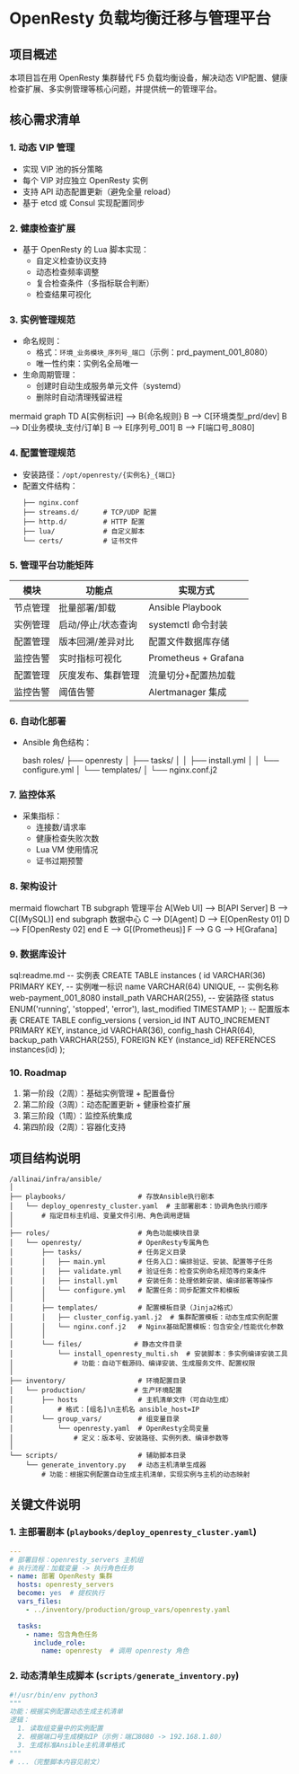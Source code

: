 # OpenResty 负载均衡迁移与管理平台

## 项目概述
本项目旨在用 OpenResty 集群替代 F5 负载均衡设备，解决动态 VIP配置、健康检查扩展、多实例管理等核心问题，并提供统一的管理平台。

## 核心需求清单

### 1. 动态 VIP 管理
- 实现 VIP 池的拆分策略
- 每个 VIP 对应独立 OpenResty 实例
- 支持 API 动态配置更新（避免全量 reload）
- 基于 etcd 或 Consul 实现配置同步

### 2. 健康检查扩展
- 基于 OpenResty 的 Lua 脚本实现：
  - 自定义检查协议支持
  - 动态检查频率调整
  - 复合检查条件（多指标联合判断）
  - 检查结果可视化

### 3. 实例管理规范
- 命名规则：
  - 格式：`环境_业务模块_序列号_端口`（示例：prd_payment_001_8080）
  - 唯一性约束：实例名全局唯一
- 生命周期管理：
  - 创建时自动生成服务单元文件（systemd）
  - 删除时自动清理残留进程

mermaid
graph TD
A[实例标识] --> B{命名规则}
B --> C[环境类型_prd/dev]
B --> D[业务模块_支付/订单]
B --> E[序列号_001]
B --> F[端口号_8080]


### 4. 配置管理规范
- 安装路径：`/opt/openresty/{实例名}_{端口}`
- 配置文件结构：
  ```
  ├── nginx.conf
  ├── streams.d/      # TCP/UDP 配置
  ├── http.d/         # HTTP 配置 
  ├── lua/            # 自定义脚本
  └── certs/          # 证书文件
  ```

### 5. 管理平台功能矩阵

| 模块        | 功能点                     | 实现方式                  |
|-------------|---------------------------|-------------------------|
| 节点管理    | 批量部署/卸载             | Ansible Playbook        |
| 实例管理    | 启动/停止/状态查询        | systemctl 命令封装      |
| 配置管理    | 版本回溯/差异对比         |  配置文件数据库存储   |
| 监控告警    | 实时指标可视化            | Prometheus + Grafana    |
| 配置管理    | 灰度发布、集群管理         | 流量切分+配置热加载      
| 监控告警    | 阈值告警                  | Alertmanager 集成

### 6. 自动化部署
- Ansible 角色结构：

    bash
    roles/
    ├── openresty
    │ ├── tasks/
    │ │ ├── install.yml
    │ │ └── configure.yml
    │ └── templates/
    │ └── nginx.conf.j2

### 7. 监控体系
- 采集指标：
  - 连接数/请求率
  - 健康检查失败次数
  - Lua VM 使用情况
  - 证书过期预警

### 8. 架构设计

mermaid
flowchart TB
subgraph 管理平台
A[Web UI] --> B[API Server]
B --> C[(MySQL)]
end
subgraph 数据中心
C --> D[Agent]
D --> E[OpenResty 01]
D --> F[OpenResty 02]
end
E --> G[(Prometheus)]
F --> G
G --> H[Grafana]

### 9. 数据库设计
sql:readme.md
-- 实例表
CREATE TABLE instances (
id VARCHAR(36) PRIMARY KEY, -- 实例唯一标识
name VARCHAR(64) UNIQUE, -- 实例名称 web-payment_001_8080
install_path VARCHAR(255), -- 安装路径
status ENUM('running', 'stopped', 'error'),
last_modified TIMESTAMP
);
-- 配置版本表
CREATE TABLE config_versions (
version_id INT AUTO_INCREMENT PRIMARY KEY,
instance_id VARCHAR(36),
config_hash CHAR(64),
backup_path VARCHAR(255),
FOREIGN KEY (instance_id) REFERENCES instances(id)
);

### 10. Roadmap
1. 第一阶段（2周）：基础实例管理 + 配置备份
2. 第二阶段（3周）：动态配置更新 + 健康检查扩展
3. 第三阶段（1周）：监控系统集成
4. 第四阶段（2周）：容器化支持

## 项目结构说明

```text
/allinai/infra/ansible/
│
├── playbooks/                  # 存放Ansible执行剧本
│   └── deploy_openresty_cluster.yaml  # 主部署剧本：协调角色执行顺序
│       # 指定目标主机组、变量文件引用、角色调用逻辑
│
├── roles/                      # 角色功能模块目录
│   └── openresty/              # OpenResty专属角色
│       ├── tasks/              # 任务定义目录
│       │   ├── main.yml        # 任务入口：编排验证、安装、配置等子任务
│       │   ├── validate.yml    # 验证任务：检查实例命名规范等约束条件
│       │   ├── install.yml     # 安装任务：处理依赖安装、编译部署等操作
│       │   └── configure.yml   # 配置任务：同步配置文件和模板
│       │
│       ├── templates/          # 配置模板目录（Jinja2格式）
│       │   ├── cluster_config.yaml.j2  # 集群配置模板：动态生成实例配置
│       │   └── nginx.conf.j2   # Nginx基础配置模板：包含安全/性能优化参数
│       │
│       └── files/             # 静态文件目录
│           └── install_openresty_multi.sh  # 安装脚本：多实例编译安装工具
│               # 功能：自动下载源码、编译安装、生成服务文件、配置权限
│
├── inventory/                  # 环境配置目录
│   └── production/            # 生产环境配置
│       ├── hosts               # 主机清单文件（可自动生成）
│           # 格式：[组名]\n主机名 ansible_host=IP
│       └── group_vars/         # 组变量目录
│           └── openresty.yaml  # OpenResty全局变量
│               # 定义：版本号、安装路径、实例列表、编译参数等
│
└── scripts/                    # 辅助脚本目录
    └── generate_inventory.py   # 动态主机清单生成器
        # 功能：根据实例配置自动生成主机清单，实现实例与主机的动态映射
```

## 关键文件说明

### 1. 主部署剧本 (`playbooks/deploy_openresty_cluster.yaml`)
```yaml
---
# 部署目标：openresty_servers 主机组
# 执行流程：加载变量 -> 执行角色任务
- name: 部署 OpenResty 集群
  hosts: openresty_servers
  become: yes  # 提权执行
  vars_files:
    - ../inventory/production/group_vars/openresty.yaml

  tasks:
    - name: 包含角色任务
      include_role:
        name: openresty  # 调用 openresty 角色
```

### 2. 动态清单生成脚本 (`scripts/generate_inventory.py`)
```python
#!/usr/bin/env python3
"""
功能：根据实例配置动态生成主机清单
逻辑：
  1. 读取组变量中的实例配置
  2. 根据端口号生成模拟IP（示例：端口8080 -> 192.168.1.80）
  3. 生成标准Ansible主机清单格式
"""
# ...（完整脚本内容见前文）
```